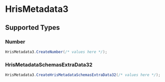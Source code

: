 # HrisMetadata3


## Supported Types

### Number

```csharp
HrisMetadata3.CreateNumber(/* values here */);
```

### HrisMetadataSchemasExtraData32

```csharp
HrisMetadata3.CreateHrisMetadataSchemasExtraData32(/* values here */);
```
